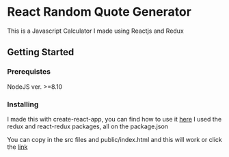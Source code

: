 # React Random Quote Generator

This is a Javascript Calculator I made using Reactjs and Redux

## Getting Started

### Prerequistes 

NodeJS ver. >=8.10

### Installing

I made this with create-react-app, you can find how to use it [here](https://reactjs.org/docs/create-a-new-react-app.html)
I used the redux and react-redux packages, all on the package.json

You can copy in the src files and public/index.html and this will work or click the [link](https://zen-booth-c36d01.netlify.app)
